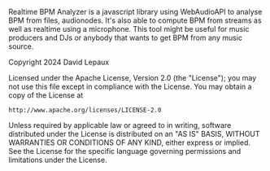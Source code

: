 Realtime BPM Analyzer is a javascript library using WebAudioAPI to
analyse BPM from files, audionodes. It's also able to compute BPM from
streams as well as realtime using a microphone. This tool might be
useful for music producers and DJs or anybody that wants to get BPM
from any music source.

Copyright 2024  David Lepaux

Licensed under the Apache License, Version 2.0 (the "License");
you may not use this file except in compliance with the License.
You may obtain a copy of the License at

    http://www.apache.org/licenses/LICENSE-2.0

Unless required by applicable law or agreed to in writing, software
distributed under the License is distributed on an "AS IS" BASIS,
WITHOUT WARRANTIES OR CONDITIONS OF ANY KIND, either express or implied.
See the License for the specific language governing permissions and
limitations under the License.
